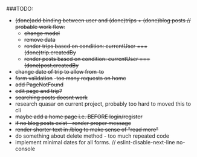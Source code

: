 ###TODO:
- ~~(done)add binding between user and (done)trips + (done)blog posts // probable work flow:~~
    - ~~change model~~
    - ~~remove data~~
    - ~~render trips based on condition: currentUser === (done)trip.createdBy~~
    - ~~render posts based on condition: currentUser === (done)post.createdBy~~
- ~~change date of trip to allow from-to~~
- ~~form validation~~
-~~too many requests on home~~
- ~~add PageNotFound~~
- ~~edit page and trip?~~
- ~~searching posts doesnt work~~
- research quasar on current project, probably too hard to moved this to cli
- ~~maybe add a home page i.e. BEFORE login/register~~
- ~~if no blog posts exist - render proper message~~
- ~~render shorter text in /blog to make sense of "read more"~~
- do something about delete method - too much repeated code
- implement minimal dates for all forms.
                // eslint-disable-next-line no-console

